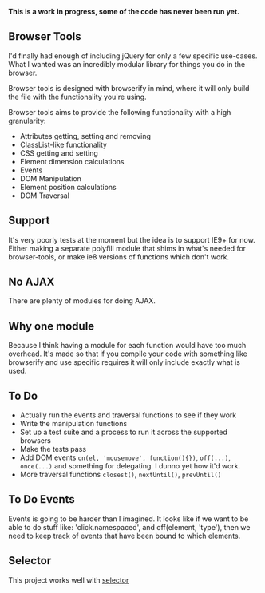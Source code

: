 **This is a work in progress, some of the code has never been run yet.**

Browser Tools
-------------

I'd finally had enough of including jQuery for only a few specific use-cases. What I wanted was an incredibly modular library for things you do in the browser.

Browser tools is designed with browserify in mind, where it will only build the file with the functionality you're using.

Browser tools aims to provide the following functionality with a high granularity:

* Attributes getting, setting and removing
* ClassList-like functionality
* CSS getting and setting
* Element dimension calculations
* Events
* DOM Manipulation
* Element position calculations
* DOM Traversal

Support
-------

It's very poorly tests at the moment but the idea is to support IE9+ for now. Either making a separate polyfill module that shims in what's needed for browser-tools, or make ie8 versions of functions which don't work.

No AJAX
-------

There are plenty of modules for doing AJAX.

Why one module
--------------

Because I think having a module for each function would have too much overhead. It's made so that if you compile your code with something like browserify and use specific requires it will only include exactly what is used.

To Do
-----

* Actually run the events and traversal functions to see if they work
* Write the manipulation functions
* Set up a test suite and a process to run it across the supported browsers
* Make the tests pass
* Add DOM events `on(el, 'mousemove', function(){})`, `off(...)`, `once(...)` and something for delegating. I dunno yet how it'd work.
* More traversal functions `closest()`, `nextUntil()`, `prevUntil()`

To Do Events
------------

Events is going to be harder than I imagined. It looks like if we want to be able to do stuff like: 'click.namespaced', and off(element, 'type'), then we need to keep track of events that have been bound to which elements.

Selector
--------

This project works well with [selector][selector]

[selector]: /Bockit/selector